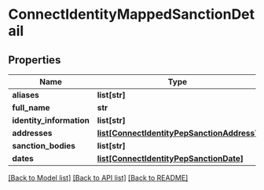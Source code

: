 # ConnectIdentityMappedSanctionDetail

## Properties
Name | Type | Description | Notes
------------ | ------------- | ------------- | -------------
**aliases** | **list[str]** |  | [optional] 
**full_name** | **str** |  | [optional] 
**identity_information** | **list[str]** |  | [optional] 
**addresses** | [**list[ConnectIdentityPepSanctionAddress]**](ConnectIdentityPepSanctionAddress.md) |  | [optional] 
**sanction_bodies** | **list[str]** |  | [optional] 
**dates** | [**list[ConnectIdentityPepSanctionDate]**](ConnectIdentityPepSanctionDate.md) |  | [optional] 

[[Back to Model list]](../README.md#documentation-for-models) [[Back to API list]](../README.md#documentation-for-api-endpoints) [[Back to README]](../README.md)

